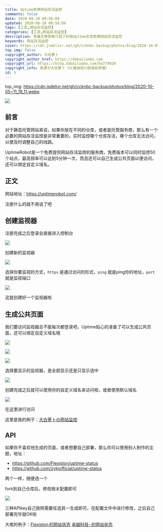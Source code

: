 ```yaml
---
title: Uptime免费网站存活监控
comments: false
date: 2020-08-20 09:58:09
updated: 2020-08-20 09:58:09
tags: [工具,网站存活监控]
categories: [工具,网站存活监控]
description: 本篇文章简单介绍了利用Uptime实现免费网站存活监控
keywords: 网站存活监控
cover: https://cdn.jsdelivr.net/gh/ccknbc-backup/photos/blog/2020-10-05~11_19_11.webp
top_img: false
copyright_author: 大白萝卜
copyright_author_href: https://dabailuobo.com
copyright_url: https://blog.dabailuobo.com/ba779920
copyright_info: 来源于大白萝卜（CC康纳百川获授权转载）
id: 5
---
```

top_img: https://cdn.jsdelivr.net/gh/ccknbc-backup/photos/blog/2020-10-05~11_19_11.webp

![](https://cdn.jsdelivr.net/gh/laugh0608/CDN/img/20200820100301.png)

## 前言

对于静态托管网站来说，如果你放在不同的仓库，或者是托管服务商，那么有一个必要的网站存活监控是非常重要的，实时监控哪个仓库存活，哪个仓库无法访问，以便及时调整自己的线路。

UptimeRobot是一个免费提供网站存活监控的服务商，免费版本可以同时监控50个站点，最高频率可以达到5分钟一次，而且还可以自己生成公共页面以便访问，还可以绑定自定义域名。

## 正文

网站地址：https://uptimerobot.com/

注册什么的就不用说了吧

## 创建监视器

注册完成之后登录会直接进入控制台

![](https://cdn.jsdelivr.net/gh/laugh0608/CDN/img/20200820104637.png)

创建新的监视器

![](https://cdn.jsdelivr.net/gh/laugh0608/CDN/img/20200820104721.png)

选择你要监视的方式，`https` 是通过访问的形式，`ping` 就是ping你的地址，`port` 就是监视端口

![](https://cdn.jsdelivr.net/gh/laugh0608/CDN/img/20200820105159.jpg)

这就创建好一个监视器啦

## 生成公共页面

我们要访问监视器总不能每次都登录吧，Uptime贴心的准备了可以生成公共页面，还可以绑定自定义域名哦

![](https://cdn.jsdelivr.net/gh/laugh0608/CDN/img/20200820105358.png)

![](https://cdn.jsdelivr.net/gh/laugh0608/CDN/img/20200820105432.png)

![](https://cdn.jsdelivr.net/gh/laugh0608/CDN/img/20200820105544.png)

选择要显示的监视器，是全部显示还是只显示选中

![](https://cdn.jsdelivr.net/gh/laugh0608/CDN/img/20200820105833.png)

创建完成之后就可以使用你的自定义域名来访问啦，或者使用默认域名

![](https://cdn.jsdelivr.net/gh/laugh0608/CDN/img/20200820105936.png)

在这里进行访问

这里是我的例子：[大白萝卜の网站监控](https://status.dabailuobo.com/)

## API

如果你不喜欢他生成的页面，或者想要自己部署，那么你可以使用别人制作的主题，地址：

- https://github.com/Flexiston/uptime-status
- https://github.com/zykjofficial/uptime-status

两个一样，随便选一个

fork到自己仓库后，修改相关配置即可

![](https://cdn.jsdelivr.net/gh/laugh0608/CDN/img/20200820110242.png)

三种APIkey自己按照需要任选其一生成即可，在配置文件中进行修改，之后自己部署完毕就OK啦

大佬的例子：[Flexiston 的网站状态](https://status.flexiston.com/)   [卓越科技- 的网站状态](https://status.zykjofficial.top/)

